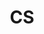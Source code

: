 ---
title: CS

view: card

banner:
  caption: 'Image credit: [**Unsplash**](https://unsplash.com/)'
  image: 'code.jpg'
---